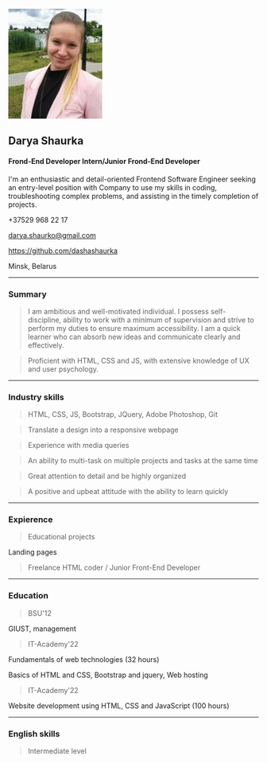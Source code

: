 ![candidate_photo](photo.jpg) 
## Darya Shaurka   

#### Frond-End Developer Intern/Junior Frond-End Developer

I'm an enthusiastic and detail-oriented Frontend Software Engineer seeking an entry-level position with Company to use my skills in coding, troubleshooting complex problems, and assisting in the timely completion of projects.


 +37529 968 22 17 
 
 darya.shaurko@gmail.com 
 
 https://github.com/dashashaurka

 Minsk, Belarus
***

### Summary
>I am ambitious and well-motivated individual.
I possess self-discipline, ability to work with a minimum 
of supervision and strive to perform my duties to ensure 
maximum accessibility. I am a quick learner who can absorb 
new ideas and communicate clearly and effectively.

>Proficient with HTML, CSS and JS, 
with extensive knowledge of UX and user psychology. 
***

### Industry skills
>HTML, CSS, JS, Bootstrap, JQuery, Adobe Photoshop, Git 

>Translate a design into a responsive webpage

>Experience with media queries

>An ability to multi-task on multiple projects and tasks at the same time

>Great attention to detail and be highly organized

>A positive and upbeat attitude with the ability to learn quickly

***

### Expierence

>Educational projects

Landing pages


> Freelance HTML coder / Junior Front-End Developer

***

### Education

>BSU'12

GIUST, management


>IT-Academy'22

Fundamentals of web technologies (32 hours)

Basics of HTML and CSS,  Bootstrap and jquery,  Web hosting

>IT-Academy'22

Website development using HTML, CSS and JavaScript (100 hours)


***

### English skills

>Intermediate level
